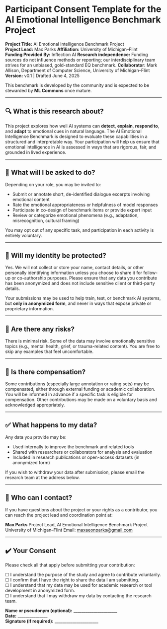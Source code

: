 
# Participant Consent Template for the AI Emotional Intelligence Benchmark Project

**Project Title:** AI Emotional Intelligence Benchmark Project  
**Project Lead:** Max Parks
**Affiliation:** University of Michigan–Flint  
**Funding Provided By:** Inflection AI
**Research independence:** Funding sources do not influence methods or reporting; our interdisciplinary team strives for an unbiased, gold-standard EQ benchmark.
**Collaborator:** Mark Allison, Department of Computer Science, University of Michigan–Flint
**Version:** v0.1 | Drafted June 4, 2025

This benchmark is developed by the community and is expected to be stewarded by **ML Commons** once mature.

---

## 🔍 What is this research about?

This project explores how well AI systems can **detect**, **explain**, **respond to**, and **adapt** to emotional cues in natural language. The AI Emotional Intelligence Benchmark is designed to evaluate these capabilities in a structured and interpretable way. Your participation will help us ensure that emotional intelligence in AI is assessed in ways that are rigorous, fair, and grounded in lived experience.

---

## 🙋 What will I be asked to do?

Depending on your role, you may be invited to:

- Submit or annotate short, de-identified dialogue excerpts involving emotional content  
- Rate the emotional appropriateness or helpfulness of model responses  
- Participate in co-design of benchmark items or provide expert input  
- Review or categorize emotional phenomena (e.g., adaptation, misrecognition, cultural framing)

You may opt out of any specific task, and participation in each activity is entirely voluntary.

---

## 🔐 Will my identity be protected?

Yes. We will not collect or store your name, contact details, or other personally identifying information unless you choose to share it for follow-up or co-authorship purposes. Please ensure that any data you contribute has been anonymized and does not include sensitive client or third-party details.

Your submissions may be used to help train, test, or benchmark AI systems, but **only in anonymized form**, and never in ways that expose private or proprietary information.

---

## 🧠 Are there any risks?

There is minimal risk. Some of the data may involve emotionally sensitive topics (e.g., mental health, grief, or trauma-related content). You are free to skip any examples that feel uncomfortable.

---

## 🎁 Is there compensation?

Some contributions (especially large annotation or rating sets) may be compensated, either through external funding or academic collaboration. You will be informed in advance if a specific task is eligible for compensation. Other contributions may be made on a voluntary basis and acknowledged appropriately.

---

## ✅ What happens to my data?

Any data you provide may be:

- Used internally to improve the benchmark and related tools  
- Shared with researchers or collaborators for analysis and evaluation  
- Included in research publications or open-access datasets (in anonymized form)

If you wish to withdraw your data after submission, please email the research team at the address below.

---

## 📧 Who can I contact?

If you have questions about the project or your rights as a contributor, you can reach the project lead and coordination point at:

**Max Parks**
Project Lead, AI Emotional Intelligence Benchmark Project
University of Michigan–Flint
Email: [maxaeonparks@gmail.com](mailto:maxaeonparks@gmail.com)

---

## ✔️ Your Consent

Please check all that apply before submitting your contribution:

☐ I understand the purpose of the study and agree to contribute voluntarily.  
☐ I confirm that I have the right to share the data I am submitting.  
☐ I understand that my data may be used for academic research or tool development in anonymized form.  
☐ I understand that I may withdraw my data by contacting the research team.

**Name or pseudonym (optional):** ______________________  
**Date:** _______________  
**Signature (if required):** ______________________
